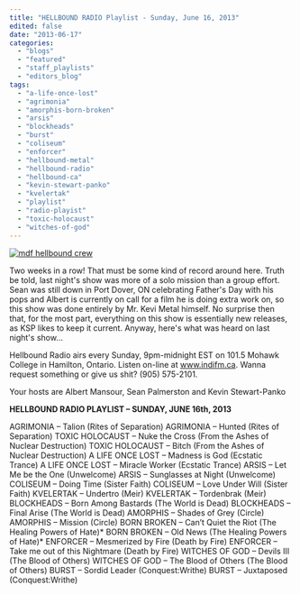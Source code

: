 ```yaml
---
title: "HELLBOUND RADIO Playlist - Sunday, June 16, 2013"
edited: false
date: "2013-06-17"
categories:
  - "blogs"
  - "featured"
  - "staff_playlists"
  - "editors_blog"
tags:
  - "a-life-once-lost"
  - "agrimonia"
  - "amorphis-born-broken"
  - "arsis"
  - "blockheads"
  - "burst"
  - "coliseum"
  - "enforcer"
  - "hellbound-metal"
  - "hellbound-radio"
  - "hellbound-ca"
  - "kevin-stewart-panko"
  - "kvelertak"
  - "playlist"
  - "radio-playist"
  - "toxic-holocaust"
  - "witches-of-god"
---
```


[![mdf hellbound crew](http://www.hellbound.ca/wp-content/uploads/2010/06/mdf-hellbound-crew.jpg)](http://www.hellbound.ca/wp-content/uploads/2010/06/mdf-hellbound-crew.jpg)

Two weeks in a row! That must be some kind of record around here. Truth be told, last night's show was more of a solo mission than a group effort. Sean was still down in Port Dover, ON celebrating Father's Day with his pops and Albert is currently on call for a film he is doing extra work on, so this show was done entirely by Mr. Kevi Metal himself. No surprise then that, for the most part, everything on this show is essentially new releases, as KSP likes to keep it current. Anyway, here's what was heard on last night's show...

Hellbound Radio airs every Sunday, 9pm-midnight EST on 101.5 Mohawk College in Hamilton, Ontario. Listen on-line at www.indifm.ca. Wanna request something or give us shit? (905) 575-2101.

Your hosts are Albert Mansour, Sean Palmerston and Kevin Stewart-Panko

**HELLBOUND RADIO PLAYLIST – SUNDAY, JUNE 16th, 2013**

AGRIMONIA – Talion (Rites of Separation) AGRIMONIA – Hunted (Rites of Separation) TOXIC HOLOCAUST – Nuke the Cross (From the Ashes of Nuclear Destruction) TOXIC HOLOCAUST – Bitch (From the Ashes of Nuclear Destruction) A LIFE ONCE LOST – Madness is God (Ecstatic Trance) A LIFE ONCE LOST – Miracle Worker (Ecstatic Trance) ARSIS – Let Me be the One (Unwelcome) ARSIS – Sunglasses at Night (Unwelcome) COLISEUM – Doing Time (Sister Faith) COLISEUM – Love Under Will (Sister Faith) KVELERTAK – Undertro (Meir) KVELERTAK – Tordenbrak (Meir) BLOCKHEADS – Born Among Bastards (The World is Dead) BLOCKHEADS – Final Arise (The World is Dead) AMORPHIS – Shades of Grey (Circle) AMORPHIS – Mission (Circle) BORN BROKEN – Can’t Quiet the Riot (The Healing Powers of Hate)\* BORN BROKEN – Old News (The Healing Powers of Hate)\* ENFORCER – Mesmerized by Fire (Death by Fire) ENFORCER – Take me out of this Nightmare (Death by Fire) WITCHES OF GOD – Devils III (The Blood of Others) WITCHES OF GOD – The Blood of Others (The Blood of Others) BURST – Sordid Leader (Conquest:Writhe) BURST – Juxtaposed (Conquest:Writhe)
